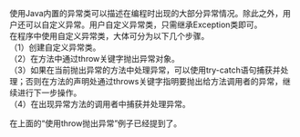 使用Java内置的异常类可以描述在编程时出现的大部分异常情况。除此之外，用户还可以自定义异常。用户自定义异常类，只需继承Exception类即可。  
    在程序中使用自定义异常类，大体可分为以下几个步骤。  
（1）创建自定义异常类。  
（2）在方法中通过throw关键字抛出异常对象。  
（3）如果在当前抛出异常的方法中处理异常，可以使用try-catch语句捕获并处理；否则在方法的声明处通过throws关键字指明要抛出给方法调用者的异常，继续进行下一步操作。  
（4）在出现异常方法的调用者中捕获并处理异常。

在上面的“使用throw抛出异常”例子已经提到了。

